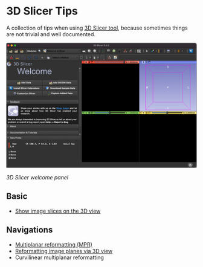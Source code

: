 # 3D Slicer Tips

A collection of tips when using [3D Slicer tool](https://www.slicer.org/), because sometimes things are not trivial and well documented. 

<img src="figs/3dslicer-welcome.png" title="" alt="" data-align="center">

*3D Slicer welcome panel*

## Basic

* [Show image slices on the 3D view](basic/show-images-slices-on-3d.md)

## Navigations

- [Multiplanar reformatting (MPR)](basic/interactive-multiplanar-reformatting.md)
- [Reformatting image planes via 3D view](basic/reformat-via-3d.md)
- Curvilinear multiplanar reformatting
